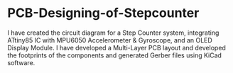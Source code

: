 # PCB-Designing-of-Stepcounter
I have created the circuit diagram for a Step Counter system, integrating ATtiny85 IC with MPU6050 Accelerometer & Gyroscope, and an OLED Display Module. I have developed a Multi-Layer PCB layout and developed the footprints of the components and generated Gerber files using KiCad software.
